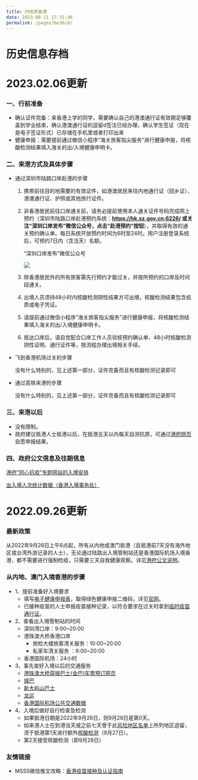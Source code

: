 ```yaml
---
title: 内地来香港
date: 2023-08-11 17:31:46
permalink: /pages/be36c0/
---
```

# 历史信息存档

# 2023.02.06更新

### 一、行前准备

- 确认证件完备：来香港上学的同学，需要确认自己的港澳通行证有效期足够覆盖到学业结束，确认港澳通行证的逗留d签注已经办理，确认学生签证（现在是电子签证形式）已存储在手机里或者打印出来
- 健康申报：需要提前通过微信小程序“海关旅客指尖服务”进行健康申报，将核酸检测结果填入海关的出/入境健康申明卡。

### 二、来港方式及具体步骤

- 通过深圳市陆路口岸赴港的步骤
    1. 携带前往目的地需要的有效证件，如港澳居民来往内地通行证（回乡证）、港澳通行证、护照或其他旅行证件。
    2. 非香港居民前往口岸通关前，请务必提前使用本人通关证件号码完成网上预约（深圳市陆路口岸赴港预约系统：**https://hk.sz.gov.cn:6226/ 或关注“深圳口岸发布”微信公众号，点击“赴港预约”按钮**），并取得有效的通关预约确认单。每日系统开放预约时间为6时至24时。用户注册登录系统后，可预约7日内（含当天）名额。
       
        “深圳口岸发布”微信公众号
        
        ![](https://cdn.staticaly.com/gh/jerry01777/picx-images-hosting@master/20230813/Snipaste_2023-08-13_09-53-37.1eqiv0swiq74.jpg)
        
    3. 除香港居民外的所有旅客需先行预约才能过关，并按所预约的口岸及时间段通关。
    4. 出境人员须持48小时内核酸检测阴性结果方可出境，核酸检测结果包含纸质或电子凭证。
    5. 请提前通过微信小程序“海关旅客指尖服务”进行健康申报，将核酸检测结果填入海关的出/入境健康申明卡。
    6. 抵达口岸后，请自觉配合口岸工作人员验核预约确认单、48小时核酸检测阴性证明、通行证件等，按流程办理出境相关手续。
- 飞到香港机场过关的步骤
  
    没有什么特别的，见上述第一部分，证件完备而且有核酸检测记录即可
    
- 通过高铁来港的步骤
  
    没有什么特别的，见上述第一部分，证件完备而且有核酸检测记录即可
    

### 三、来港以后

- 没有限制。
- 政府建议抵港人士抵港以后，在抵港五天以内每天自测抗原，可通过[港府网页](https://nhqsdata.hqss.ogcio.gov.hk/ibt/#/login)自愿申报结果。

### 四、政府公文信息及往期信息

[港府“同心抗疫”专题网站的入境安排](https://www.coronavirus.gov.hk/chi/inbound-travel.html#quarantinemeasures1)

[出入境人次统计数据（香港入境事务处）](https://www.immd.gov.hk/hkt/message_from_us/stat_menu.html)

# 2022.09.26更新

### 最新政策

从2022年9月26日上午6点起，所有从内地或澳门抵港（且抵港前7天没有海外地区或台湾外游记录的人士），无论通过陆路出入境管制站还是香港国际机场入境香港，都不需要进行强制检疫，只需要三天自我健康观察。详见[港府公文说明](https://www.info.gov.hk/gia/general/202209/23/P2022092300744.htm)。

### 从内地、澳门入境香港的步骤

- 1、提前准备好入境要求
    - 填写[电子健康申报表](https://www.chp.gov.hk/hdf/)，取得绿色健康申报二维码，详见[官网](https://www.coronavirus.gov.hk/chi/inbound-travel.html)。
    - 已接种疫苗的人士申报疫苗接种记录，以符合要求在过关时拿到[临时疫苗通行证](https://www.coronavirus.gov.hk/chi/vaccine-pass.html)。
- 2、查看出入境管制站的时间
    - 深圳湾口岸：9:00~20:00
    - 港珠澳大桥香港口岸
        - 旅检大楼旅客清关服务：10:00~20:00
        - 私家车清关服务 ：6:00~20:00
    - 香港国际机场：24小时
- 3、事先查好入境以后的交通服务
    - [港珠澳大桥穿梭巴士(金巴)车票预订网页](http://www.hzmbus.com/)
    - [城巴](https://www.bravobus.com.hk/)
    - [新大屿山巴士](https://www.newlantaobus.com/)
    - [龙运](https://www.lwb.hk/tc/)
    - [香港国际机场公共交通数据](https://www.hongkongairport.com/tc/transport/to-from-airport/)
- 4、入境后做好自行检查及检测
    - 如果抵港日期是2022年9月26日，则9月26日是第0天。
    - 如来港人士在到港当天或之前七天曾于此[风险地区名单](https://www.chp.gov.hk/files/pdf/at_risk_places_under_return2hk_come2hk.pdf)上所列地区逗留，须于抵港第1天进行额外[核酸检测](https://www.coronavirus.gov.hk/chi/inbound-travel.html#_blank)（9月27日）。
    - 第2天接受核酸检测（即9月28日）

### 友情链接

- MSSS微信推文攻略：[香港疫苗接种及认证指南](https://mp.weixin.qq.com/s/3ziYhSxEH6zaIcGok8DeQg)